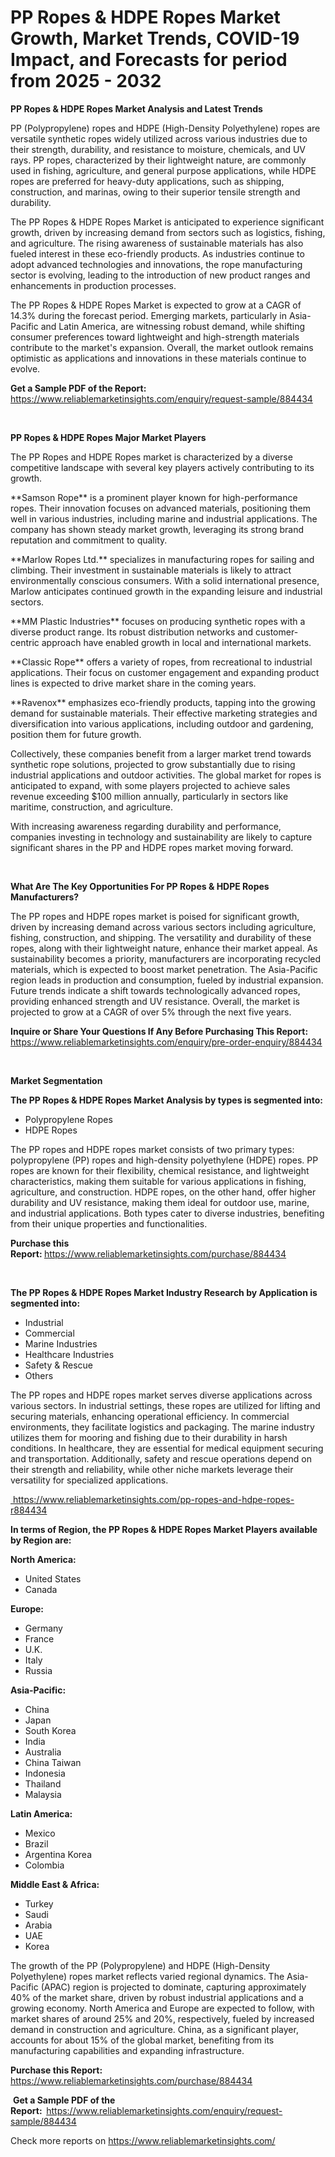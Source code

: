 <p><h1>PP Ropes & HDPE Ropes Market Growth, Market Trends, COVID-19 Impact, and Forecasts for period from 2025 - 2032</h1></p><p><strong>PP Ropes & HDPE Ropes Market Analysis and Latest Trends</strong></p>
<p><p>PP (Polypropylene) ropes and HDPE (High-Density Polyethylene) ropes are versatile synthetic ropes widely utilized across various industries due to their strength, durability, and resistance to moisture, chemicals, and UV rays. PP ropes, characterized by their lightweight nature, are commonly used in fishing, agriculture, and general purpose applications, while HDPE ropes are preferred for heavy-duty applications, such as shipping, construction, and marinas, owing to their superior tensile strength and durability.</p><p>The PP Ropes & HDPE Ropes Market is anticipated to experience significant growth, driven by increasing demand from sectors such as logistics, fishing, and agriculture. The rising awareness of sustainable materials has also fueled interest in these eco-friendly products. As industries continue to adopt advanced technologies and innovations, the rope manufacturing sector is evolving, leading to the introduction of new product ranges and enhancements in production processes.</p><p>The PP Ropes & HDPE Ropes Market is expected to grow at a CAGR of 14.3% during the forecast period. Emerging markets, particularly in Asia-Pacific and Latin America, are witnessing robust demand, while shifting consumer preferences toward lightweight and high-strength materials contribute to the market's expansion. Overall, the market outlook remains optimistic as applications and innovations in these materials continue to evolve.</p></p>
<p><strong>Get a Sample PDF of the Report:&nbsp;</strong> <a href="https://www.reliablemarketinsights.com/enquiry/request-sample/884434?utm_campaign=3031&utm_medium=2&utm_source=Github&utm_content=ia&utm_term=02042025&utm_id=pp-ropes-hdpe-ropes">https://www.reliablemarketinsights.com/enquiry/request-sample/884434</a></p>
<p>&nbsp;</p>
<p><strong>PP Ropes & HDPE Ropes Major Market Players</strong></p>
<p><p>The PP Ropes and HDPE Ropes market is characterized by a diverse competitive landscape with several key players actively contributing to its growth. </p><p>**Samson Rope** is a prominent player known for high-performance ropes. Their innovation focuses on advanced materials, positioning them well in various industries, including marine and industrial applications. The company has shown steady market growth, leveraging its strong brand reputation and commitment to quality. </p><p>**Marlow Ropes Ltd.** specializes in manufacturing ropes for sailing and climbing. Their investment in sustainable materials is likely to attract environmentally conscious consumers. With a solid international presence, Marlow anticipates continued growth in the expanding leisure and industrial sectors. </p><p>**MM Plastic Industries** focuses on producing synthetic ropes with a diverse product range. Its robust distribution networks and customer-centric approach have enabled growth in local and international markets. </p><p>**Classic Rope** offers a variety of ropes, from recreational to industrial applications. Their focus on customer engagement and expanding product lines is expected to drive market share in the coming years. </p><p>**Ravenox** emphasizes eco-friendly products, tapping into the growing demand for sustainable materials. Their effective marketing strategies and diversification into various applications, including outdoor and gardening, position them for future growth.</p><p>Collectively, these companies benefit from a larger market trend towards synthetic rope solutions, projected to grow substantially due to rising industrial applications and outdoor activities. The global market for ropes is anticipated to expand, with some players projected to achieve sales revenue exceeding $100 million annually, particularly in sectors like maritime, construction, and agriculture.</p><p>With increasing awareness regarding durability and performance, companies investing in technology and sustainability are likely to capture significant shares in the PP and HDPE ropes market moving forward.</p></p>
<p>&nbsp;</p>
<p><strong>What Are The Key Opportunities For PP Ropes & HDPE Ropes Manufacturers?</strong></p>
<p><p>The PP ropes and HDPE ropes market is poised for significant growth, driven by increasing demand across various sectors including agriculture, fishing, construction, and shipping. The versatility and durability of these ropes, along with their lightweight nature, enhance their market appeal. As sustainability becomes a priority, manufacturers are incorporating recycled materials, which is expected to boost market penetration. The Asia-Pacific region leads in production and consumption, fueled by industrial expansion. Future trends indicate a shift towards technologically advanced ropes, providing enhanced strength and UV resistance. Overall, the market is projected to grow at a CAGR of over 5% through the next five years.</p></p>
<p><strong>Inquire or Share Your Questions If Any Before Purchasing This Report:</strong> <a href="https://www.reliablemarketinsights.com/enquiry/pre-order-enquiry/884434?utm_campaign=3031&utm_medium=2&utm_source=Github&utm_content=ia&utm_term=02042025&utm_id=pp-ropes-hdpe-ropes">https://www.reliablemarketinsights.com/enquiry/pre-order-enquiry/884434</a></p>
<p>&nbsp;</p>
<p><strong>Market Segmentation</strong></p>
<p><strong>The PP Ropes & HDPE Ropes Market Analysis by types is segmented into:</strong></p>
<p><ul><li>Polypropylene Ropes</li><li>HDPE Ropes</li></ul></p>
<p><p>The PP ropes and HDPE ropes market consists of two primary types: polypropylene (PP) ropes and high-density polyethylene (HDPE) ropes. PP ropes are known for their flexibility, chemical resistance, and lightweight characteristics, making them suitable for various applications in fishing, agriculture, and construction. HDPE ropes, on the other hand, offer higher durability and UV resistance, making them ideal for outdoor use, marine, and industrial applications. Both types cater to diverse industries, benefiting from their unique properties and functionalities.</p></p>
<p><strong>Purchase this Report:&nbsp;</strong><a href="https://www.reliablemarketinsights.com/purchase/884434?utm_campaign=3031&utm_medium=2&utm_source=Github&utm_content=ia&utm_term=02042025&utm_id=pp-ropes-hdpe-ropes">https://www.reliablemarketinsights.com/purchase/884434</a></p>
<p>&nbsp;</p>
<p><strong>The PP Ropes & HDPE Ropes Market Industry Research by Application is segmented into:</strong></p>
<p><ul><li>Industrial</li><li>Commercial</li><li>Marine Industries</li><li>Healthcare Industries</li><li>Safety & Rescue</li><li>Others</li></ul></p>
<p><p>The PP ropes and HDPE ropes market serves diverse applications across various sectors. In industrial settings, these ropes are utilized for lifting and securing materials, enhancing operational efficiency. In commercial environments, they facilitate logistics and packaging. The marine industry utilizes them for mooring and fishing due to their durability in harsh conditions. In healthcare, they are essential for medical equipment securing and transportation. Additionally, safety and rescue operations depend on their strength and reliability, while other niche markets leverage their versatility for specialized applications.</p></p>
<p><a href="https://www.reliablemarketinsights.com/pp-ropes-and-hdpe-ropes-r884434?utm_campaign=3031&utm_medium=2&utm_source=Github&utm_content=ia&utm_term=02042025&utm_id=pp-ropes-hdpe-ropes">&nbsp;https://www.reliablemarketinsights.com/pp-ropes-and-hdpe-ropes-r884434</a></p>
<p><strong>In terms of Region, the PP Ropes & HDPE Ropes Market Players available by Region are:</strong></p>
<p>
    <p> <strong> North America: </strong>
        <ul>
            <li>United States</li>
            <li>Canada</li>
        </ul>
        </p> 
    <p> <strong> Europe: </strong>
        <ul>
            <li>Germany</li>
            <li>France</li>
            <li>U.K.</li>
            <li>Italy</li>
            <li>Russia</li>
        </ul>
        </p> 
    <p> <strong> Asia-Pacific: </strong>
        <ul>
            <li>China</li>
            <li>Japan</li>
            <li>South Korea</li>
            <li>India</li>
            <li>Australia</li>
            <li>China Taiwan</li>
            <li>Indonesia</li>
            <li>Thailand</li>
            <li>Malaysia</li>
        </ul>
        </p> 
    <p> <strong> Latin America: </strong>
        <ul>
            <li>Mexico</li>
            <li>Brazil</li>
            <li>Argentina Korea</li>
            <li>Colombia</li>
        </ul>
        </p> 
    <p> <strong> Middle East & Africa: </strong>
        <ul>
            <li>Turkey</li>
            <li>Saudi</li>
            <li>Arabia</li>
            <li>UAE</li>
            <li>Korea</li>
        </ul>
    </p>
    </p>
<p><p>The growth of the PP (Polypropylene) and HDPE (High-Density Polyethylene) ropes market reflects varied regional dynamics. The Asia-Pacific (APAC) region is projected to dominate, capturing approximately 40% of the market share, driven by robust industrial applications and a growing economy. North America and Europe are expected to follow, with market shares of around 25% and 20%, respectively, fueled by increased demand in construction and agriculture. China, as a significant player, accounts for about 15% of the global market, benefiting from its manufacturing capabilities and expanding infrastructure.</p></p>
<p><strong>Purchase this Report: </strong><a href="https://www.reliablemarketinsights.com/purchase/884434?utm_campaign=3031&utm_medium=2&utm_source=Github&utm_content=ia&utm_term=02042025&utm_id=pp-ropes-hdpe-ropes">https://www.reliablemarketinsights.com/purchase/884434</a></p>
<p>&nbsp;<strong>Get a Sample PDF of the Report:&nbsp;&nbsp;</strong><a href="https://www.reliablemarketinsights.com/enquiry/request-sample/884434?utm_campaign=3031&utm_medium=2&utm_source=Github&utm_content=ia&utm_term=02042025&utm_id=pp-ropes-hdpe-ropes">https://www.reliablemarketinsights.com/enquiry/request-sample/884434</a></p>
<p><strong></strong></p>
<p>Check more reports on <a href="https://www.reliablemarketinsights.com/?utm_campaign=3031&utm_medium=2&utm_source=Github&utm_content=ia&utm_term=02042025&utm_id=pp-ropes-hdpe-ropes">https://www.reliablemarketinsights.com/</a></p>